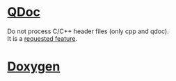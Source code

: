 # [QDoc](https://doc.qt.io/qt-5.11/qdoc-index.html)  
Do not process C/C++ header files (only cpp and qdoc).  
It is a [requested feature](https://wiki.qt.io/QDoc).

# [Doxygen](http://www.stack.nl/~dimitri/doxygen/)
